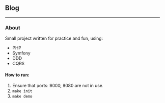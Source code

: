 ## Blog
<hr>

### About
Small project written for practice and fun, using:
* PHP
* Symfony
* DDD
* CQRS

#### How to run:
1. Ensure that ports: 9000, 8080 are not in use.
2. ```make init```
3. ```make demo```